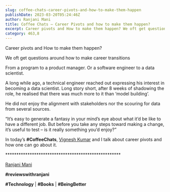 ```yaml
---
slug: coffee-chats-career-pivots-and-how-to-make-them-happen
publishDate: 2023-03-20T05:24:46Z
author: Ranjani Mani
title: Coffee Chats – Career Pivots and how to make them happen? 
excerpt: Career pivots and How to make them happen? We oft get questions around how to make career transitions From a program to a product manager. Or a software engineer to a data scientist. A long while ago, a technical engineer reached out expressing his interest in becoming a data scientist. Long story short, after 8  ... 
category: 463,8
---
```


Career pivots and How to make them happen?

We oft get questions around how to make career transitions

From a program to a product manager. Or a software engineer to a data scientist.

A long while ago, a technical engineer reached out expressing his interest in becoming a data scientist. Long story short, after 8 weeks of shadowing the role, he realised that there was much more to it than ‘model building’.

He did not enjoy the alignment with stakeholders nor the scouring for data from several sources.

“It’s easy to generate a fantasy in your mind’s eye about what it’d be like to have a different job. But before you take any steps toward making a change, it’s useful to test – is it really something you’d enjoy?”

In today’s **#CoffeeChats**, [Vignesh Kumar](https://www.linkedin.com/feed/#) and I talk about career pivots and how one can go about it.

\*\*\*\*\*\*\*\*\*\*\*\*\*\*\*\*\*\*\*\*\*\*\*\*\*\*\*\*\*\*\*\*\*\*\*\*\*\*\*\*\*\*\*\*\*\*\*\*\*\*\*\*

[Ranjani Mani](https://www.linkedin.com/feed/#)

**#reviewswithranjani**

**#Technology** | **#Books** | **#BeingBetter**